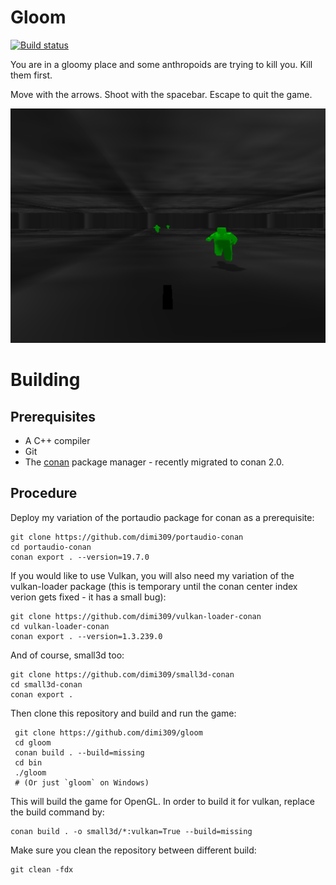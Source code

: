 Gloom
=====

[![Build status](https://ci.appveyor.com/api/projects/status/79ttme5r1i3m217q?svg=true)](https://ci.appveyor.com/project/dimi309/gloom)

You are in a gloomy place and some anthropoids are trying to kill you.
Kill them first.

Move with the arrows. Shoot with the spacebar. Escape to quit the game.

![screenshot](screenshot.png)

# Building

## Prerequisites

- A C++ compiler
- Git
- The [conan](https://conan.io) package manager - recently migrated to conan 2.0.
	
## Procedure


Deploy my variation of the portaudio package for conan as a prerequisite:

	git clone https://github.com/dimi309/portaudio-conan
	cd portaudio-conan
	conan export . --version=19.7.0
	
If you would like to use Vulkan, you will also need my variation of the
vulkan-loader package (this is temporary until the conan center index
verion gets fixed - it has a small bug):

	git clone https://github.com/dimi309/vulkan-loader-conan
	cd vulkan-loader-conan
	conan export . --version=1.3.239.0

And of course, small3d too:

	git clone https://github.com/dimi309/small3d-conan
	cd small3d-conan
	conan export .

Then clone this repository and build and run the game:

     git clone https://github.com/dimi309/gloom
     cd gloom
     conan build . --build=missing
     cd bin
     ./gloom
     # (Or just `gloom` on Windows)
	 
This will build the game for OpenGL. In order to build it
for vulkan, replace the build command by:

	conan build . -o small3d/*:vulkan=True --build=missing
	
Make sure you clean the repository between different build:

	git clean -fdx

